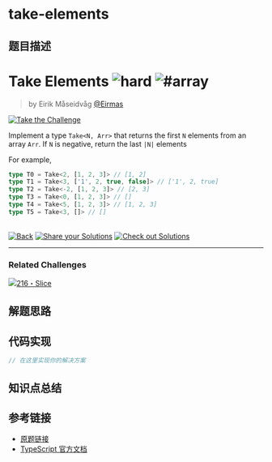 # take-elements

## 题目描述

<!--info-header-start--><h1>Take Elements <img src="https://img.shields.io/badge/-hard-de3d37" alt="hard"/> <img src="https://img.shields.io/badge/-%23array-999" alt="#array"/></h1><blockquote><p>by Eirik Måseidvåg <a href="https://github.com/Eirmas" target="_blank">@Eirmas</a></p></blockquote><p><a href="https://tsch.js.org/34286/play" target="_blank"><img src="https://img.shields.io/badge/-Take%20the%20Challenge-3178c6?logo=typescript&logoColor=white" alt="Take the Challenge"/></a> </p><!--info-header-end-->

Implement a type `Take<N, Arr>` that returns the first `N` elements from an array `Arr`. If `N` is negative, return the last `|N|` elements

For example,
```ts
type T0 = Take<2, [1, 2, 3]> // [1, 2]
type T1 = Take<3, ['1', 2, true, false]> // ['1', 2, true]
type T2 = Take<-2, [1, 2, 3]> // [2, 3]
type T3 = Take<0, [1, 2, 3]> // []
type T4 = Take<5, [1, 2, 3]> // [1, 2, 3]
type T5 = Take<3, []> // []
```


<!--info-footer-start--><br><a href="../../README.md" target="_blank"><img src="https://img.shields.io/badge/-Back-grey" alt="Back"/></a> <a href="https://tsch.js.org/34286/answer" target="_blank"><img src="https://img.shields.io/badge/-Share%20your%20Solutions-teal" alt="Share your Solutions"/></a> <a href="https://tsch.js.org/34286/solutions" target="_blank"><img src="https://img.shields.io/badge/-Check%20out%20Solutions-de5a77?logo=awesome-lists&logoColor=white" alt="Check out Solutions"/></a> <hr><h3>Related Challenges</h3><a href="https://github.com/type-challenges/type-challenges/blob/main/questions/00216-extreme-slice/README.md" target="_blank"><img src="https://img.shields.io/badge/-216%E3%83%BBSlice-b11b8d" alt="216・Slice"/></a> <!--info-footer-end-->

## 解题思路

<!-- 在这里记录你的解题思路和学习笔记 -->

## 代码实现

```typescript
// 在这里实现你的解决方案
```

## 知识点总结

<!-- 在这里总结相关的 TypeScript 知识点 -->

## 参考链接

- [原题链接](https://github.com/type-challenges/type-challenges/tree/main/questions/34286-hard-take-elements)
- [TypeScript 官方文档](https://www.typescriptlang.org/docs/)
